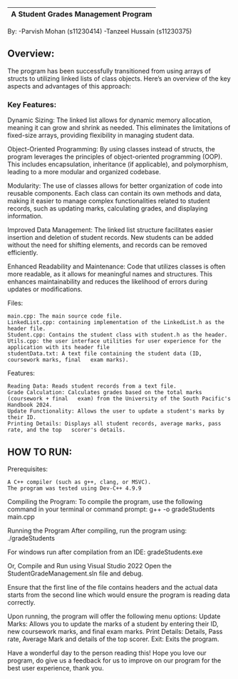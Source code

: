 
|             A Student Grades Management Program           |
|-----------------------------------------------------------|
By: -Parvish Mohan  (s11230414)
    -Tanzeel Hussain (s11230375)

## Overview:

The program has been successfully transitioned from using arrays of structs to utilizing linked lists of class objects. Here’s an overview of the key aspects and advantages of this approach:
### Key Features:
Dynamic Sizing:
 The linked list allows for dynamic memory allocation, meaning it can grow and shrink as needed. This eliminates the limitations of fixed-size arrays, providing flexibility in managing student data.

Object-Oriented Programming:
By using classes instead of structs, the program leverages the principles of object-oriented programming (OOP). This includes encapsulation, inheritance (if applicable), and polymorphism, leading to a 	more modular and organized codebase.

Modularity:
The use of classes allows for better organization of code into reusable components. Each class can contain its own methods and data, making it easier to manage complex functionalities related to student 	records, such as updating marks, calculating grades, and displaying information.

Improved Data Management:
The linked list structure facilitates easier insertion and deletion of student records. New students can be added without the need for shifting elements, and records can be removed efficiently.

Enhanced Readability and Maintenance:
 Code that utilizes classes is often more readable, as it allows for meaningful names and structures. This enhances maintainability and reduces the likelihood of errors during updates or modifications.

Files:

	main.cpp: The main source code file.
	LinkedList.cpp: containing implementation of the LinkedList.h as the header file.
	Student.cpp: Contains the student class with student.h as the header.
	Utils.cpp: the user interface utilities for user experience for the application with its header file  
	studentData.txt: A text file containing the student data (ID, coursework marks, final 	exam marks).

Features:

 	Reading Data: Reads student records from a text file.
 	Grade Calculation: Calculates grades based on the total marks (coursework + final 	exam) from the University of the South Pacific's Handbook 2024.
 	Update Functionality: Allows the user to update a student's marks by their ID.
 	Printing Details: Displays all student records, average marks, pass rate, and the top 	scorer's details.

## HOW TO RUN:
Prerequisites:

    A C++ compiler (such as g++, clang, or MSVC).
    The program was tested using Dev-C++ 4.9.9

Compiling the Program:
	To compile the program, use the following command in your terminal or command prompt:
	g++ -o gradeStudents main.cpp

Running the Program
	After compiling, run the program using:
	./gradeStudents

For windows run after compilation from an IDE:
	gradeStudents.exe

Or, Compile and Run using Visual Studio 2022
	Open the StudentGradeManagement.sln file and debug.


Ensure that the first line of the file contains headers and the actual data starts from the second line which would ensure the program is reading data correctly.

Upon running, the program will offer the following menu options:
	Update Marks: Allows you to update the marks of a student by entering their ID, new coursework marks, and final exam marks.
	Print Details: Details, Pass rate, Average Mark and details of the top scorer.
	Exit: Exits the program.

Have a wonderful day to the person reading this! Hope you love our program, do give us a feedback for us to improve on our program for the best user experience, thank you. 
